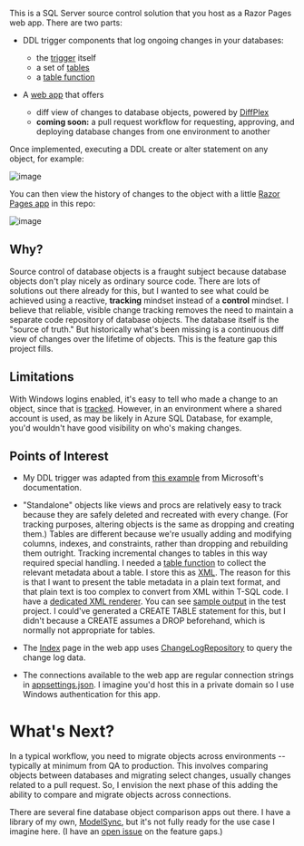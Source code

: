 This is a SQL Server source control solution that you host as a Razor Pages web app. There are two parts:

- DDL trigger components that log ongoing changes in your databases:
  - the [trigger](https://github.com/adamfoneil/ChangeLogUtil/blob/master/Trigger.sql) itself
  - a set of [tables](https://github.com/adamfoneil/ChangeLogUtil/blob/master/Tables.sql)
  - a [table function](https://github.com/adamfoneil/ChangeLogUtil/blob/master/TableComponents.sql)

- A [web app](https://github.com/adamfoneil/DbFlow/tree/master/ChangeLog.Web) that offers
  - diff view of changes to database objects, powered by [DiffPlex](https://github.com/mmanela/diffplex)
  - **coming soon:** a pull request workflow for requesting, approving, and deploying database changes from one environment to another

Once implemented, executing a DDL create or alter statement on any object, for example:

![image](https://user-images.githubusercontent.com/4549398/127789248-29c52b3c-64db-4abd-b737-0b1eb34737f3.png)

You can then view the history of changes to the object with a little [Razor Pages app](https://github.com/adamfoneil/ChangeLogUtil/tree/master/ChangeLog.Web) in this repo:

![image](https://user-images.githubusercontent.com/4549398/127789297-5bda234a-72a7-423d-a685-54e580ede26c.png)


## Why?
Source control of database objects is a fraught subject because database objects don't play nicely as ordinary source code. There are lots of solutions out there already for this, but I wanted to see what could be achieved using a reactive, **tracking** mindset instead of a **control** mindset. I believe that reliable, visible change tracking removes the need to maintain a separate code repository of database objects. The database itself is the "source of truth." But historically what's been missing is a continuous diff view of changes over the lifetime of objects. This is the feature gap this project fills.

## Limitations
With Windows logins enabled, it's easy to tell who made a change to an object, since that is [tracked](https://github.com/adamfoneil/ChangeLogUtil/blob/master/Tables.sql#L9). However, in an environment where a shared account is used, as may be likely in Azure SQL Database, for example, you'd wouldn't have good visibility on who's making changes.

## Points of Interest
- My DDL trigger was adapted from [this example](https://docs.microsoft.com/en-us/sql/t-sql/functions/eventdata-transact-sql?view=sql-server-ver15#b-creating-a-log-table-with-event-data-in-a-ddl-trigger) from Microsoft's documentation.

- "Standalone" objects like views and procs are relatively easy to track because they are safely deleted and recreated with every change. (For tracking purposes, altering objects is the same as dropping and creating them.) Tables are different because we're usually adding and modifying columns, indexes, and constraints, rather than dropping and rebuilding them outright. Tracking incremental changes to tables in this way required special handling. I needed a [table function](https://github.com/adamfoneil/ChangeLogUtil/blob/master/TableComponents.sql) to collect the relevant metadata about a table. I store this as [XML](https://github.com/adamfoneil/ChangeLogUtil/blob/master/Trigger.sql#L48-L49). The reason for this is that I want to present the table metadata in a plain text format, and that plain text is too complex to convert from XML within T-SQL code. I have a [dedicated XML renderer](https://github.com/adamfoneil/ChangeLogUtil/blob/master/ChangeLog.Services/TableDefRenderer.cs). You can see [sample output](https://github.com/adamfoneil/ChangeLogUtil/blob/master/ChangeLog.Test/Resources/Appointment.txt) in the test project. I could've generated a CREATE TABLE statement for this, but I didn't because a CREATE assumes a DROP beforehand, which is normally not appropriate for tables.

- The [Index](https://github.com/adamfoneil/ChangeLogUtil/blob/master/ChangeLog.Web/Pages/Index.cshtml) page in the web app uses [ChangeLogRepository](https://github.com/adamfoneil/ChangeLogUtil/blob/master/ChangeLog.Services/ChangeLogRepository.cs) to query the change log data.

- The connections available to the web app are regular connection strings in [appsettings.json](https://github.com/adamfoneil/ChangeLogUtil/blob/master/ChangeLog.Web/appsettings.json#L2-L5). I imagine you'd host this in a private domain so I use Windows authentication for this app.

# What's Next?
In a typical workflow, you need to migrate objects across environments -- typically at minimum from QA to production. This involves comparing objects between databases and migrating select changes, usually changes related to a pull request. So, I envision the next phase of this adding the ability to compare and migrate objects across connections.

There are several fine database object comparison apps out there. I have a library of my own, [ModelSync](https://github.com/adamfoneil/ModelSync), but it's not fully ready for the use case I imagine here. (I have an [open issue](https://github.com/adamfoneil/ModelSync/issues/16) on the feature gaps.)


